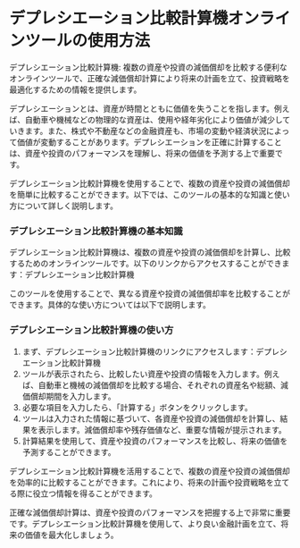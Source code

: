 デプレシエーション比較計算機オンラインツールの使用方法
===========================

デプレシエーション比較計算機: 複数の資産や投資の減価償却を比較する便利なオンラインツールで、正確な減価償却計算により将来の計画を立て、投資戦略を最適化するための情報を提供します。

デプレシエーションとは、資産が時間とともに価値を失うことを指します。例えば、自動車や機械などの物理的な資産は、使用や経年劣化により価値が減少していきます。また、株式や不動産などの金融資産も、市場の変動や経済状況によって価値が変動することがあります。デプレシエーションを正確に計算することは、資産や投資のパフォーマンスを理解し、将来の価値を予測する上で重要です。

デプレシエーション比較計算機を使用することで、複数の資産や投資の減価償却を簡単に比較することができます。以下では、このツールの基本的な知識と使い方について詳しく説明します。

### デプレシエーション比較計算機の基本知識

デプレシエーション比較計算機は、複数の資産や投資の減価償却を計算し、比較するためのオンラインツールです。以下のリンクからアクセスすることができます：デプレシエーション比較計算機

このツールを使用することで、異なる資産や投資の減価償却率を比較することができます。具体的な使い方については以下で説明します。

### デプレシエーション比較計算機の使い方

1. まず、デプレシエーション比較計算機のリンクにアクセスします：デプレシエーション比較計算機
2. ツールが表示されたら、比較したい資産や投資の情報を入力します。例えば、自動車と機械の減価償却を比較する場合、それぞれの資産名や総額、減価償却期間を入力します。
3. 必要な項目を入力したら、「計算する」ボタンをクリックします。
4. ツールは入力された情報に基づいて、各資産や投資の減価償却を計算し、結果を表示します。減価償却率や残存価値など、重要な情報が提示されます。
5. 計算結果を使用して、資産や投資のパフォーマンスを比較し、将来の価値を予測することができます。

デプレシエーション比較計算機を活用することで、複数の資産や投資の減価償却を効率的に比較することができます。これにより、将来の計画や投資戦略を立てる際に役立つ情報を得ることができます。

正確な減価償却計算は、資産や投資のパフォーマンスを把握する上で非常に重要です。デプレシエーション比較計算機を使用して、より良い金融計画を立て、将来の価値を最大化しましょう。